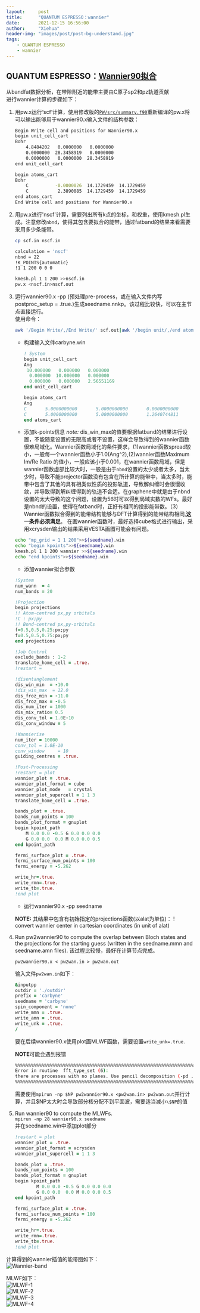 ```yaml
---
layout:     post
title:      "QUANTUM ESPRESSO：wannier"
date:       2021-12-15 16:56:00
author:     "Xiehua"
header-img: "images/post/post-bg-understand.jpg"
tags:
    - QUANTUM ESPRESSO
    - wannier
---
```


## QUANTUM ESPRESSO：[Wannier90拟合](http://www.wannier.org/)

从bandfat数据分析，在带隙附近的能带主要由C原子sp2和pz轨道贡献  
进行wannier计算的步骤如下：

1. 用pw.x运行‘scf’计算，使用修改版的[`PW/src/summary.f90`](https://github.com/xh125/QE-changecode/blob/main/QE_change_code/v7.1/PW/src/summary.f90)重新编译的pw.x将可以输出能够用于wannier90.x输入文件的结构参数：

    ```bash
    Begin Write cell and positions for Wannier90.x
    begin unit_cell_cart
    Bohr
        4.8484202   0.0000000   0.0000000
        0.0000000  28.3458919   0.0000000
        0.0000000   0.0000000  28.3458919
    end unit_cell_cart

    begin atoms_cart
    Bohr
        C          -0.0000026  14.1729459  14.1729459
        C           2.3890085  14.1729459  14.1729459
    end atoms_cart
    End Write cell and positions for Wannier90.x
    ```

2. 用pw.x进行'nscf'计算，需要列出所有k点的坐标，和权重，使用kmesh.pl生成。注意修改`nbnd`，使得其包含要拟合的能带，通过fatband的结果来看需要采用多少条能带。

   ```bash
   cp scf.in nscf.in

   calculation = 'nscf'
   nbnd = 22
   !K_POINTS{automatic}
   !1 1 200 0 0 0

   kmesh.pl 1 1 200 >>nscf.in
   pw.x <nscf.in>nscf.out
   ```

3. 运行wannier90.x -pp (预处理pre-process，或在输入文件内写postproc_setup = .true.)生成seedname.nnkp。该过程比较快，可以在主节点直接运行。  
    使用命令：

    ```bash
    awk '/Begin Write/,/End Write/' scf.out|awk '/begin unit/,/end atoms/'>>carbyne.win
    ```

    - 构建输入文件carbyne.win  

      ```fortran
      ! System
      begin unit_cell_cart
      Ang
       10.000000   0.000000   0.000000
        0.000000  10.000000   0.000000
        0.000000   0.000000   2.56551169
      end unit_cell_cart
      
      begin atoms_cart
      Ang
      C       5.0000000000       5.0000000000       0.0000000000
      C       5.0000000000       5.0000000000       1.2640744811
      end atoms_cart
      
      ```

    - 添加k-points信息 
    *note:* dis_win_max的值要根据fatband的结果进行设置，不能随意设置的无限高或者不设置，这样会导致得到的wannier函数很难局域化。Wannier函数局域化的条件要求，(1)wannier函数spread较小，一般每一个wannier函数小于1.0(Ang^2),(2)wannier函数Maximum Im/Re Ratio 的值小，一般应该小于0.001，在wannier函数局域，但是wannier函数虚部比较大时，一般是由于`nbnd`设置的太少或者太多，当太少时，导致不能projector函数没有包含在所计算的能带中，当太多时，能带中包含了其他的具有相类似性质的投影轨道，导致解纠缠时会很慢收敛，并导致得到解纠缠得到的轨道不合适。在graphene中就是由于nbnd设置的太大导致的这个问题，设置为56时可以得到局域实数的WFs。最好是nbnd的设置，使得在fatband时，正好有相同的投影能带数。（3）Wannier函数拟合得到的能带结构能够与DFT计算得到的能带结构相同,**这一条件必须满足**。
    在画wannier函数时，最好选择cube格式进行输出，采用xcrysden输出的结果采用VESTA画图可能会有问题。

     ```bash
     echo "mp_grid = 1 1 200">>${seedname}.win
     echo "begin kpoints">>${seedname}.win
     kmesh.pl 1 1 200 wannier >>${seedname}.win
     echo "end kpoints">>${seedname}.win
     ```

    - 添加wannier拟合参数

    ```fortran
    !System
    num_wann  = 4
    num_bands = 20
    
    !Projection
    begin projections
    !! Atom-centred px,py orbitals
    !C : px;py
    !! Bond-centred px,py-orbitals
    f=0.5,0.5,0.25:px;py
    f=0.5,0.5,0.75:px;py
    end projections
    
    !Job Control
    exclude_bands : 1-2
    translate_home_cell = .true.
    !restart =
    
    !disentanglement
    dis_win_min  = -10.0
    !dis_win_max  = 12.0
    dis_froz_min = -11.0
    dis_froz_max = -0.5
    dis_num_iter = 1000
    dis_mix_ratio= 0.5
    dis_conv_tol = 1.0E-10
    dis_conv_window = 5
    
    !Wannierise
    num_iter = 10000
    conv_tol = 1.0E-10
    conv_window     = 10
    guiding_centres = .true.
    
    !Post-Processing
    !restart = plot
    wannier_plot = .true.
    wannier_plot_format = cube
    wannier_plot_mode   = crystal
    wannier_plot_supercell = 1 1 3
    translate_home_cell = .true.

    bands_plot = .true.
    bands_num_points = 100
    bands_plot_format = gnuplot
    begin kpoint_path
        M 0.0 0.0 -0.5 G 0.0 0.0 0.0
        G 0.0 0.0  0.0 M 0.0 0.0 0.5
    end kpoint_path

    fermi_surface_plot = .true.
    fermi_surface_num_points = 100
    fermi_energy = -5.262

    write_hr=.true.
    write_rmn=.true.
    write_tb=.true.
    !end plot
    ```

    - 运行wannier90.x -pp seedname

    **NOTE:** 其结果中包含有初始指定的projections函数(以alat为单位)：
    ! convert wannier center in cartesian coordinates (in unit of alat)

4. Run pw2wannier90 to compute the overlap between Bloch states and the projections for the
starting guess (written in the seedname.mmn and seedname.amn files).  该过程比较慢，最好在计算节点完成。  

    `pw2wannier90.x < pw2wan.in > pw2wan.out`

    输入文件`pw2wan.in`如下：  

    ```fortran
    &inputpp
    outdir = './outdir'
    prefix = 'carbyne'
    seedname = 'carbyne'
    spin_component = 'none'
    write_mmn = .true.
    write_amn = .true.
    write_unk = .true.
    /
    ```  

    要在后续wannier90.x使用plot画MLWF函数，需要设置`write_unk=.true.`

    **NOTE**可能会遇到报错

    ```bash
    %%%%%%%%%%%%%%%%%%%%%%%%%%%%%%%%%%%%%%%%%%%%%%%%%%%%%%%%%%%%%%%%%%%%%%%%%%%%%%
    Error in routine  fft_type_set (6):
    there are processes with no planes. Use pencil decomposition (-pd .true.)
    %%%%%%%%%%%%%%%%%%%%%%%%%%%%%%%%%%%%%%%%%%%%%%%%%%%%%%%%%%%%%%%%%%%%%%%%%%%%%%
    ```

    需要使用`mpirun -np $NP pw2wannier90.x <pw2wan.in> pw2wan.out`并行计算，并且$NP太大时会导致部分核分配不到平面波，需要适当减小`\$NP`的值  

5. Run wannier90 to compute the MLWFs.  
   `mpirun -np 28 wannier90.x seedname`  
   并在seedname.win中添加plot部分  

   ```fortran
   !restart = plot
   wannier_plot = .true.
   wannier_plot_format = xcrysden
   wannier_plot_supercell = 1 1 3
   
   bands_plot = .true.
   bands_num_points = 100
   bands_plot_format = gnuplot
   begin kpoint_path
           M 0.0 0.0 -0.5 G 0.0 0.0 0.0
           G 0.0 0.0  0.0 M 0.0 0.0 0.5
   end kpoint_path
   
   fermi_surface_plot = .true.
   fermi_surface_num_points = 100
   fermi_energy = -5.262
   
   write_hr=.true.
   write_rmn=.true.
   write_tb=.true.
   !end plot

   ```  

计算得到的wannier插值的能带图如下：  
![Wannier-band](https://xh125.github.io/images/post/wannier-band.png)

MLWF如下：  
![MLWF-1](https://xh125.github.io/images/post/carbyne_00001.png)  
![MLWF-2](https://xh125.github.io/images/post/carbyne_00002.png)  
![MLWF-3](https://xh125.github.io/images/post/carbyne_00003.png)  
![MLWF-4](https://xh125.github.io/images/post/carbyne_00004.png)  
